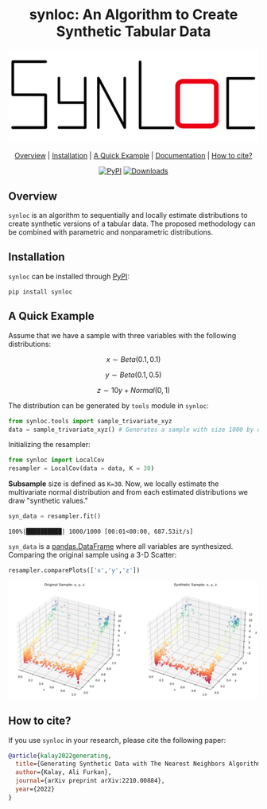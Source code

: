 <div align="center">

# synloc: An Algorithm to Create Synthetic Tabular Data

<img src="https://raw.githubusercontent.com/alfurka/synloc/main/assets/logo_white_bc.png" alt = 'synloc'>

[Overview](#overview) | [Installation](#installation) | [A Quick Example](#a-quick-example) | [Documentation](https://alfurka.github.io/synloc/) | [How to cite?](#how-to-cite)

[![PyPI](https://img.shields.io/pypi/v/synloc)](https://pypi.org/project/synloc) [![Downloads](https://static.pepy.tech/badge/synloc)](https://pepy.tech/project/synloc)

</div>

## Overview

`synloc` is an algorithm to sequentially and locally estimate distributions to create synthetic versions of a tabular data. The proposed methodology can be combined with parametric and nonparametric distributions. 

## Installation

`synloc` can be installed through [PyPI](https://pypi.org/):

```
pip install synloc
```

## A Quick Example

Assume that we have a sample with three variables with the following distributions:

$$x \sim Beta(0.1,\,0.1)$$

$$y \sim Beta(0.1,\, 0.5)$$

$$z \sim 10 y + Normal(0,\,1)$$

The distribution can be generated by `tools` module in `synloc`:


```python
from synloc.tools import sample_trivariate_xyz
data = sample_trivariate_xyz() # Generates a sample with size 1000 by default. 
```

Initializing the resampler:


```python
from synloc import LocalCov
resampler = LocalCov(data = data, K = 30)
```

**Subsample** size is defined as `K=30`. Now, we locally estimate the multivariate normal distribution and from each estimated distributions we draw "synthetic values."


```python
syn_data = resampler.fit() 
```

    100%|██████████| 1000/1000 [00:01<00:00, 687.53it/s]
    

`syn_data` is a [pandas.DataFrame](https://pandas.pydata.org/docs/reference/api/pandas.DataFrame.html) where all variables are synthesized. Comparing the original sample using a 3-D Scatter:


```python
resampler.comparePlots(['x','y','z'])
```    
![](https://raw.githubusercontent.com/alfurka/synloc/main/assets/README_7_0.png)

## How to cite?

If you use `synloc` in your research, please cite the following paper:

```bibtex
@article{kalay2022generating,
  title={Generating Synthetic Data with The Nearest Neighbors Algorithm},
  author={Kalay, Ali Furkan},
  journal={arXiv preprint arXiv:2210.00884},
  year={2022}
}
```

